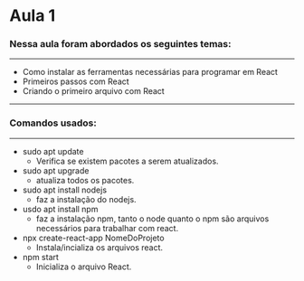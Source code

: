 # Aula 1

### Nessa aula foram abordados os seguintes temas:
---
- Como instalar as ferramentas necessárias para programar em React
- Primeiros passos com React
- Criando o primeiro arquivo com React
---
### Comandos usados:
---
- sudo apt update
  - Verifica se existem pacotes a serem atualizados.
- sudo apt upgrade
  - atualiza todos os pacotes.
- sudo apt install nodejs
  - faz a instalação do nodejs.
- usdo apt install npm
  - faz a instalação npm, tanto o node quanto o npm são arquivos necessários para trabalhar com react.
- npx create-react-app NomeDoProjeto
  - Instala/incializa os arquivos react.
- npm start
  - Inicializa o arquivo React.